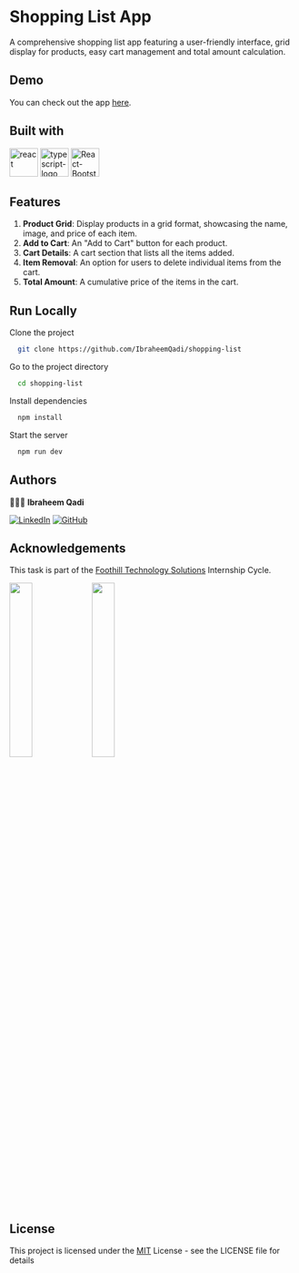 # Shopping List App
A comprehensive shopping list app featuring a user-friendly interface, grid display for products, easy cart management and total amount calculation.

## Demo

You can check out the app [here](https://a-shopify.netlify.app/).

## Built with

[<img src="https://www.svgrepo.com/show/354259/react.svg" alt="react" width="50" height="50"/>](https://react.dev/) [<img src="https://www.svgrepo.com/show/303600/typescript-logo.svg" alt="typescript-logo" width="50" height="50"/>](https://www.typescriptlang.org/) [<img src="https://icon.icepanel.io/Technology/svg/React-Bootstrap.svg" alt="React-Bootstrap" width="50" height="50"/>](https://react-bootstrap.netlify.app/)

## Features

1. **Product Grid**: Display products in a grid format, showcasing the name, image, and price of each item.
2.  **Add to Cart**:  An "Add to Cart" button for each product.
3.  **Cart Details**:  A cart section that lists all the items added.
4.  **Item Removal**:  An option for users to delete individual items from the cart.
5.  **Total Amount**: A cumulative price of the items in the cart.

## Run Locally

Clone the project

```bash
  git clone https://github.com/IbraheemQadi/shopping-list
```

Go to the project directory

```bash
  cd shopping-list
```

Install dependencies

```bash
  npm install
```

Start the server

```bash
  npm run dev
```

## Authors

👨🏻‍💻 **Ibraheem Qadi**

[![LinkedIn](https://img.shields.io/badge/linkedin-%230077B5.svg?style=for-the-badge&logo=linkedin&logoColor=white)](https://www.linkedin.com/in/ibraheemqadi/) [![GitHub](https://img.shields.io/badge/github-%23121011?style=for-the-badge&logo=github&logoColor=white)](https://github.com/IbraheemQadi)


## Acknowledgements

This task is part of the [Foothill Technology Solutions](https://www.foothillsolutions.com/) Internship Cycle.
<p align="left">
    <img src="https://user-images.githubusercontent.com/62269745/174906065-7bb63e14-879a-4740-849c-0821697aeec2.png#gh-light-mode-only" width="28%">
    <img src="https://user-images.githubusercontent.com/62269745/174906068-aad23112-20fe-4ec8-877f-3ee1d9ec0a69.png#gh-dark-mode-only" width="28%">
</p>

## License

This project is licensed under the [MIT](https://choosealicense.com/licenses/mit/) License - see the LICENSE file for details
